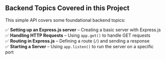 ## Backend Topics Covered in this Project  

This simple API covers some foundational backend topics:  

✅ **Setting up an Express.js server** – Creating a basic server with Express.js  
✅ **Handling HTTP Requests** – Using `app.get()` to handle GET requests  
✅ **Routing in Express.js** – Defining a route (`/`) and sending a response  
✅ **Starting a Server** – Using `app.listen()` to run the server on a specific port  
